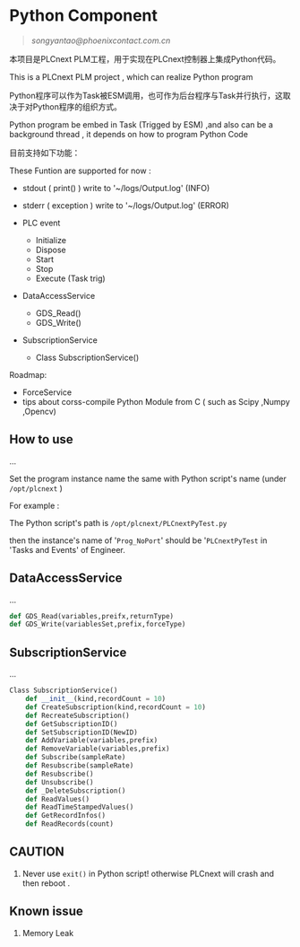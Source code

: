 # Python Component

> <address>songyantao@phoenixcontact.com.cn</address>

本项目是PLCnext PLM工程，用于实现在PLCnext控制器上集成Python代码。

This is a PLCnext PLM project , which can realize Python program

Python程序可以作为Task被ESM调用，也可作为后台程序与Task并行执行，这取决于对Python程序的组织方式。

Python program be embed in Task (Trigged by ESM) ,and also can be a background thread , it depends on how to program Python Code

目前支持如下功能：

These Funtion are supported for now :

+ stdout ( print() ) write to '~/logs/Output.log' (INFO)

+ stderr  ( exception ) write to '~/logs/Output.log' (ERROR)

+ PLC event 

  + Initialize
  + Dispose
  + Start
  + Stop
  + Execute (Task trig)

+ DataAccessService

  + GDS_Read()
  + GDS_Write()

+ SubscriptionService

  + Class SubscriptionService()

Roadmap:

+ ForceService
+ tips about corss-compile Python Module from C ( such as Scipy ,Numpy ,Opencv)



## How to use 

...

Set the program instance name the same with Python script's name (under `/opt/plcnext` )

For example :

The Python script's path is `/opt/plcnext/PLCnextPyTest.py`

then the instance's name of '`Prog_NoPort`' should be '`PLCnextPyTest` in 'Tasks and Events' of Engineer.


## DataAccessService

...

```python
def GDS_Read(variables,preifx,returnType)
def GDS_Write(variablesSet,prefix,forceType)
```



## SubscriptionService

...

```python
Class SubscriptionService()
	def __init__(kind,recordCount = 10)
	def CreateSubscription(kind,recordCount = 10)
	def RecreateSubscription()
	def GetSubscriptionID()
	def SetSubscriptionID(NewID)
	def AddVariable(variables,prefix)
	def RemoveVariable(variables,prefix)
	def Subscribe(sampleRate)
	def Resubscribe(sampleRate)
	def Resubscribe()
	def Unsubscribe()
	def _DeleteSubscription()
	def ReadValues()
	def ReadTimeStampedValues()
	def GetRecordInfos()
	def ReadRecords(count)
```
## CAUTION
1. Never use `exit()` in Python script! otherwise PLCnext will crash and then reboot .

## Known issue
1. Memory Leak



